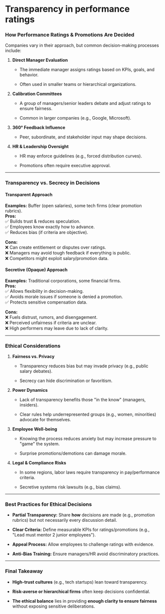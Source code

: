 Transparency in performance ratings
==================================

### **How Performance Ratings & Promotions Are Decided**

Companies vary in their approach, but common decision-making processes include:

1.  **Direct Manager Evaluation**
    
    *   The immediate manager assigns ratings based on KPIs, goals, and behavior.
        
    *   Often used in smaller teams or hierarchical organizations.
        
2.  **Calibration Committees**
    
    *   A group of managers/senior leaders debate and adjust ratings to ensure fairness.
        
    *   Common in larger companies (e.g., Google, Microsoft).
        
3.  **360° Feedback Influence**
    
    *   Peer, subordinate, and stakeholder input may shape decisions.
        
4.  **HR & Leadership Oversight**
    
    *   HR may enforce guidelines (e.g., forced distribution curves).
        
    *   Promotions often require executive approval.
        

* * *

### **Transparency vs. Secrecy in Decisions**

#### **Transparent Approach**

**Examples:** Buffer (open salaries), some tech firms (clear promotion rubrics).  
**Pros:**  
✅ Builds trust & reduces speculation.  
✅ Employees know exactly how to advance.  
✅ Reduces bias (if criteria are objective).

**Cons:**  
❌ Can create entitlement or disputes over ratings.  
❌ Managers may avoid tough feedback if everything is public.  
❌ Competitors might exploit salary/promotion data.

#### **Secretive (Opaque) Approach**

**Examples:** Traditional corporations, some financial firms.  
**Pros:**  
✅ Allows flexibility in decision-making.  
✅ Avoids morale issues if someone is denied a promotion.  
✅ Protects sensitive compensation data.

**Cons:**  
❌ Fuels distrust, rumors, and disengagement.  
❌ Perceived unfairness if criteria are unclear.  
❌ High performers may leave due to lack of clarity.

* * *

### **Ethical Considerations**

1.  **Fairness vs. Privacy**
    
    *   Transparency reduces bias but may invade privacy (e.g., public salary debates).
        
    *   Secrecy can hide discrimination or favoritism.
        
2.  **Power Dynamics**
    
    *   Lack of transparency benefits those "in the know" (managers, insiders).
        
    *   Clear rules help underrepresented groups (e.g., women, minorities) advocate for themselves.
        
3.  **Employee Well-being**
    
    *   Knowing the process reduces anxiety but may increase pressure to "game" the system.
        
    *   Surprise promotions/demotions can damage morale.
        
4.  **Legal & Compliance Risks**
    
    *   In some regions, labor laws require transparency in pay/performance criteria.
        
    *   Secretive systems risk lawsuits (e.g., bias claims).
        

* * *

### **Best Practices for Ethical Decisions**

*   **Partial Transparency:** Share **how** decisions are made (e.g., promotion rubrics) but not necessarily every discussion detail.
    
*   **Clear Criteria:** Define measurable KPIs for ratings/promotions (e.g., "Lead must mentor 2 junior employees").
    
*   **Appeal Process:** Allow employees to challenge ratings with evidence.
    
*   **Anti-Bias Training:** Ensure managers/HR avoid discriminatory practices.
    

* * *

### **Final Takeaway**

*   **High-trust cultures** (e.g., tech startups) lean toward transparency.
    
*   **Risk-averse or hierarchical firms** often keep decisions confidential.
    
*   **The ethical balance** lies in providing **enough clarity to ensure fairness** without exposing sensitive deliberations.
